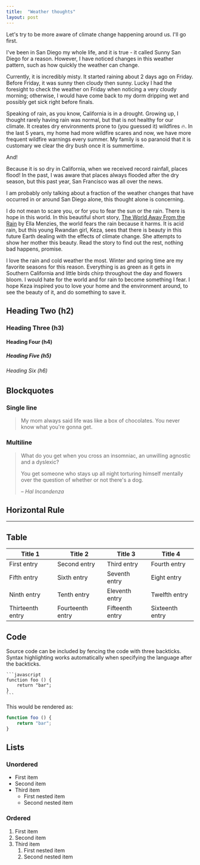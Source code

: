 ```yaml
---
title:  "Weather thoughts"
layout: post
---
```


Let's try to be more aware of climate change happening around us. I'll go first.

I've been in San Diego my whole life, and it is true - it called Sunny San Diego for a reason.  However, I have noticed changes in this weather pattern, such as how quickly the weather can change.  

Currently, it is incredibly misty.  It started raining about 2 days ago on Friday.  Before Friday, it was sunny then cloudy then sunny.  Lucky I had the foresight to check the weather on Friday when noticing a very cloudy morning; otherwise, I would have come back to my dorm dripping wet and possibly get sick right before finals.  

Speaking of rain, as you know, California is in a drought. Growing up, I thought rarely having rain was normal, but that is not healthy for our climate. It creates dry environments prone to (you guessed it) wildfires 🔥.  In the last 5 years, my home had more wildfire scares and now, we have more frequent wildfire warnings every summer.  My family is so paranoid that it is customary we clear the dry bush once it is summertime. 

And!

Because it is so dry in California, when we received record rainfall, places flood! In the past, I was aware that places always flooded after the dry season, but this past year, San Francisco was all over the news.  

I am probably only talking about a fraction of the weather changes that have occurred in or around San Diego alone, this thought alone is concerning. 

I do not mean to scare you, or for you to fear the sun or the rain.  There is hope in this world. In this beautiful short story, [The World Away From the Rain](https://grist.org/fix/climate-fiction/imagine-2200-world-away-from-the-rain/) by Ella Menzies, the world fears the rain because it harms.  It is acid rain, but this young Rwandan girl, Keza, sees that there is beauty in this future Earth dealing with the effects of climate change.  She attempts to show her mother this beauty. Read the story to find out the rest, nothing bad happens, promise. 

I love the rain and cold weather the most.  Winter and spring time are my favorite seasons for this reason.  Everything is as green as it gets in Southern California and little birds chirp throughout the day and flowers bloom.  I would hate for the world and for rain to become something I fear.  I hope Keza inspired you to love your home and the environment around, to see the beauty of it, and do something to save it.

## Heading Two (h2)

### Heading Three (h3)

#### Heading Four (h4)

##### Heading Five (h5)

###### Heading Six (h6)


## Blockquotes

### Single line

> My mom always said life was like a box of chocolates. You never know what you're gonna get.

### Multiline

> What do you get when you cross an insomniac, an unwilling agnostic and a dyslexic?
>
> You get someone who stays up all night torturing himself mentally over the question of whether or not there's a dog.
>
> – _Hal Incandenza_

## Horizontal Rule

---

## Table

| Title 1          | Title 2          | Title 3         | Title 4         |
|------------------|------------------|-----------------|-----------------|
| First entry      | Second entry     | Third entry     | Fourth entry    |
| Fifth entry      | Sixth entry      | Seventh entry   | Eight entry     |
| Ninth entry      | Tenth entry      | Eleventh entry  | Twelfth entry   |
| Thirteenth entry | Fourteenth entry | Fifteenth entry | Sixteenth entry |

## Code

Source code can be included by fencing the code with three backticks. Syntax highlighting works automatically when specifying the language after the backticks.

````
```javascript
function foo () {
    return "bar";
}
```
````

This would be rendered as:

```javascript
function foo () {
    return "bar";
}
```

## Lists

### Unordered

* First item
* Second item
* Third item
    * First nested item
    * Second nested item

### Ordered

1. First item
2. Second item
3. Third item
    1. First nested item
    2. Second nested item
